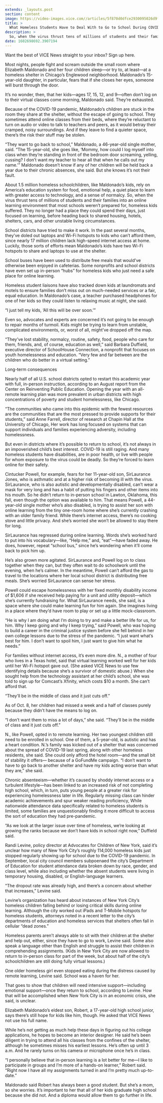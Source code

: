 ```yaml
--- 
extends: _layouts.post 
section: content 
image: https://video-images.vice.com//articles/5f870d0dfce2930095026d9f/lede/1602686404693-untitled-design.png?image-resize-opts=Y3JvcD0xeHc6MXhoO2NlbnRlcixjZW50ZXImcmVzaXplPTEyMDA6KiZyZXNpemU9MTIwMDoq 
title: > 
  What Homeless Students Have to Deal With to Go to School During COVID 
description: > 
  So, when the virus thrust tens of millions of students and their families into an online learning environment that most schools weren’t prepared for, homeless kids suffered.Some nonprofits and school districts have even set up in-person “hubs” for homeless kids who just need a safe place for online learning.And many homeless students have disabilities, are in poor health, or live with people for whom exposure to the virus could be deadly.“As we look at the larger issue over time of homeless, we’re looking at growing the ranks because we don’t have kids in school right now,” Duffield said.Levine’s organization has heard about instances of New York City’s homeless children falling behind or losing critical skills during online learning. 
date: 1602698692.3907194 
--- 
```

Want the best of VICE News straight to your inbox? Sign up here.

Most nights, people fight and scream outside the small room where Elizabeth Maldonado and her four children sleep—or try to, at least—at a homeless shelter in Chicago’s Englewood neighborhood. Maldonado’s 15-year-old daughter, in particular, fears that if she closes her eyes, someone will burst through the door.

It’s no wonder, then, that her kids—ages 17, 15, 12, and 9—often don’t log on to their virtual classes come morning, Maldonado said. They’re exhausted.

Because of the COVID-19 pandemic, Maldonado’s children are stuck in the room they share at the shelter, without the escape of going to school. They sometimes attend online classes from their beds, where they’re reluctant to turn on audio or video to talk to teachers and peers, as it would betray their cramped, noisy surroundings. And if they leave to find a quieter space, there’s the risk their stuff may be stolen.

“They want to go back to school,” Maldonado, a 46-year-old single mother, said. “The 15-year-old, she goes like, ‘Mommy, how could I log myself into class when they’re standing in front of the bedroom door screaming, yelling, cussing? I don’t want my teacher to hear all that when he calls out my name.’” Maldonado doesn’t know if any of her children will be held back a year due to their chronic absences, she said. But she knows it’s not their fault.

About 1.5 million homeless schoolchildren, like Maldonado’s kids, rely on America’s education system for food, emotional help, a quiet place to learn with greater access to technology, and a sense of normalcy. So, when the virus thrust tens of millions of students and their families into an online learning environment that most schools weren’t prepared for, homeless kids suffered. They no longer had a place they could spend their days, just focused on learning, before heading back to shared housing, hotels, shelters, cars, and other unstable living circumstances.

School districts have tried to make it work. In the past several months, they’ve doled out laptops and Wi-Fi hotspots to kids who can’t afford them, since nearly 17 million children lack high-speed internet access at home. Luckily, those sorts of efforts mean Maldonado’s kids have two Wi-Fi hotspots to share and laptops to use at the shelter.

School buses have been used to distribute free meals that would’ve otherwise been enjoyed in cafeterias. Some nonprofits and school districts have even set up in-person “hubs” for homeless kids who just need a safe place for online learning.

Homeless student liaisons have also tracked down kids at laundromats and motels to ensure families don’t miss out on much-needed services or a fair, equal education. In Maldonado’s case, a teacher purchased headphones for one of her kids so they could listen to relaxing music at night, she said.

“I just tell my kids, ‘All this will be over soon.’”

Even so, advocates and experts are concerned it’s not going to be enough to repair months of turmoil. Kids might be trying to learn from unstable, complicated environments, or, worst of all, might’ve dropped off the map.

“They’ve lost stability, normalcy, routine, safety, food, people who care for them, friends, and, of course, education as well,” said Barbara Duffield, executive director of SchoolHouse Connection, a nonprofit that focuses on youth homelessness and education. “Very few and far between are the children who do better in a virtual setting.”

Long-term consequences

Nearly half of all U.S. school districts opted to restart this academic year with full, in-person instruction, according to an August report from the Center on Reinventing Public Education. Opening the year with an all-remote learning plan was more prevalent in urban districts with high concentrations of poverty and student homelessness, like Chicago.

“The communities who came into this epidemic with the fewest resources are the communities that are the most pressed to provide supports for their students,” said Anne Farrell, director of research at Chapin Hall at the University of Chicago, Her work has long focused on systems that can support individuals and families experiencing adversity, including homelessness.

But even in districts where it’s possible to return to school, it’s not always in an impoverished child’s best interest. COVID-19 is still raging. And many homeless students have disabilities, are in poor health, or live with people for whom exposure to the virus could be deadly. So they’re forced to learn online for their safety.

Cintucker Powell, for example, fears for her 11-year-old son, SirLaurance Jones, who is asthmatic and at a higher risk of becoming ill with the virus. SirLaurance, who is also autistic and developmentally disabled, can’t wear a mask for very long and has a habit of putting his fingers and other items into his mouth. So he didn’t return to in-person school in Lawton, Oklahoma, this fall, even though the option was available to him. That means Powell, a 44-year-old single mother who’s also disabled, is trying to assist her son with online learning from the tiny one-room home where she’s currently crashing with an older family friend. While there’s internet access, there’s no cooking stove and little privacy. And she’s worried she won’t be allowed to stay there for long.

SirLaurance has regressed during online learning. Words she’s worked hard to put into his vocabulary—like, “Help me,” and, “eat”—have faded away. He does, however, repeat “school bus,” since he’s wondering when it’ll come back to pick him up.

He’s also grown more agitated. SirLaurance and Powell log on to class together when they can, but they often wait to do schoolwork until the evening, when he’s calmer. In the meantime, Powell can’t afford the gas to travel to the locations where her local school district is distributing free meals. She’s worried SirLaurance can sense her stress.

Powell could escape homelessness with her fixed monthly disability income of $1,606 if she received help paying for a unit and utility deposit—which she’s currently fundraising for. What SirLaurance needs, she said, is a space where she could make learning fun for him again. She imagines living in a place where they’d have room to play or set up a little mock-classroom.

“He is why I am doing what I’m doing to try and make a better life for us, for him. Why I keep going and why I keep trying,” said Powell, who was hoping to build a career in the criminal justice system before she fell behind in her own college lessons due to the stress of the pandemic. “I just want what’s best for him. I don’t want to spoil him, I just want to give him what he needs.”

For families without internet access, it’s even more dire. N., a mother of four who lives in a Texas hotel, said that virtual learning worked well for her kids until her Wi-Fi hotspot gave out. (She asked VICE News to use few identifying details because she’s a survivor of domestic abuse.) When she sought help from the technology assistant at her child’s school, she was told to sign up for Comcast’s Xfinity, which costs $10 a month. She can’t afford that.

“They’ll be in the middle of class and it just cuts off.”

As of Oct. 8, her children had missed a week and a half of classes purely because they didn’t have the means to log on.

“I don’t want them to miss a lot of days,” she said. “They’ll be in the middle of class and it just cuts off.”

N., like Powell, opted in to remote learning. Her two youngest children still need to be enrolled in school. One of them, a 5-year-old, is autistic and has a heart condition. N.’s family was kicked out of a shelter that was concerned about the spread of COVID-19 last spring, along with other homeless residents, she said. She could only afford the hotel room—and the small bit of stability it offers— because of a GoFundMe campaign. “I don’t want to have to go back to another shelter and have my kids acting worse than what they are,” she said.

Chronic absenteeism—whether it’s caused by shoddy internet access or a turbulent lifestyle—has been linked to an increased risk of not completing high school, which, in turn, puts young people at a greater risk for experiencing homelessness later in life. Regularly missing class can hinder academic achievements and spur weaker reading proficiency, While nationwide attendance data specifically related to homeless students is limited, some families are unquestionably finding it more difficult to access the sort of education they had pre-pandemic.

“As we look at the larger issue over time of homeless, we’re looking at growing the ranks because we don’t have kids in school right now,” Duffield said.

Randi Levine, policy director at Advocates for Children of New York, said it’s unclear how many of New York City’s roughly 114,000 homeless kids just stopped regularly showing up for school due to the COVID-19 pandemic. In September, local city council members subpoenaed the city’s Department of Education for student attendance data broken down by race, gender, and class level, while also including whether the absent students were living in temporary housing, disabled, or English-language learners.

“The dropout rate was already high, and there’s a concern about whether that increases,” Levine said.

Levine’s organization has heard about instances of New York City’s homeless children falling behind or losing critical skills during online learning. Although the city worked out iPads and T-Mobile hotspots for homeless students, attorneys noted in a recent letter to the city’s departments of education and homeless services that shelters often fall in cellular “dead zones.”

Homeless parents aren’t always able to sit with their children at the shelter and help out, either, since they have to go to work, Levine said. Some also speak a language other than English and struggle to assist their children in comprehending assignments. (Kids in New York City are now allowed to return to in-person class for part of the week, but about half of the city’s schoolchildren are still doing fully virtual lessons.)

One older homeless girl even stopped eating during the distress caused by remote learning, Levine said. School was a haven for her.

That goes to show that children will need intensive support—including emotional support—once they return to school, according to Levine. How that will be accomplished when New York City is in an economic crisis, she said, is unclear.

Elizabeth Maldonado’s eldest son, Robert, a 17-year-old high school junior, says there’s still hope for kids like him, though. He asked that VICE News not use his full name.

While he’s not getting as much help these days in figuring out his college applications, he hopes to become an interior designer. He said he’s been diligent in trying to attend all his classes from the confines of the shelter, although he sometimes misses his earliest lessons. He’s often up until 3 a.m. And he rarely turns on his camera or microphone once he’s in class.

“I personally believe that in-person learning is a lot better for me—I like to participate in groups and I’m more of a hands-on learner,” Robert said. “Right now I have all my assignments turned in and I’m pretty much up-to-date.”

Maldonado said Robert has always been a good student. But she’s a mom, so she worries. It’s important to her that all of her kids graduate high school because she did not. And a diploma would allow them to go further in life.
